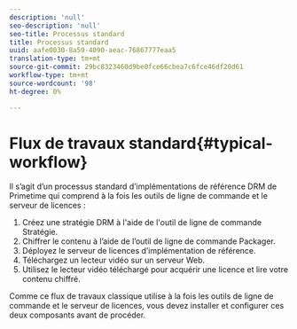 ```yaml
---
description: 'null'
seo-description: 'null'
seo-title: Processus standard
title: Processus standard
uuid: aafe0030-8a59-4090-aeac-76867777eaa5
translation-type: tm+mt
source-git-commit: 29bc8323460d9be0fce66cbea7c6fce46df20d61
workflow-type: tm+mt
source-wordcount: '98'
ht-degree: 0%

---
```



# Flux de travaux standard{#typical-workflow}

Il s’agit d’un processus standard d’implémentations de référence DRM de Primetime qui comprend à la fois les outils de ligne de commande et le serveur de licences :

1. Créez une stratégie DRM à l&#39;aide de l&#39;outil de ligne de commande Stratégie.
1. Chiffrer le contenu à l’aide de l’outil de ligne de commande Packager.
1. Déployez le serveur de licences d’implémentation de référence.
1. Téléchargez un lecteur vidéo sur un serveur Web.
1. Utilisez le lecteur vidéo téléchargé pour acquérir une licence et lire votre contenu chiffré.

Comme ce flux de travaux classique utilise à la fois les outils de ligne de commande et le serveur de licences, vous devez installer et configurer ces deux composants avant de procéder.

